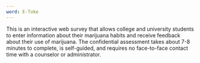 ```yaml
---
word: E-Toke
---
```


This is an interactive web survey that allows college and university students to enter information about their marijuana habits and receive feedback about their use of marijuana. The confidential assessment takes about 7-8 minutes to complete, is self-guided, and requires no face-to-face contact time with a counselor or administrator.
